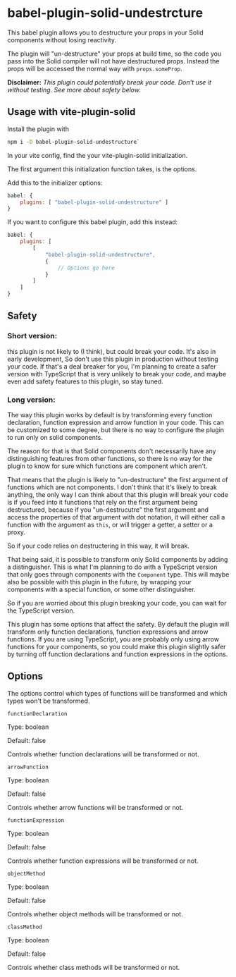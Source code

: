 # babel-plugin-solid-undestrcture

This babel plugin allows you to destructure your props in your Solid components without losing reactivity.

The plugin will "un-destructure" your props at build time, so the code you pass into the Solid compiler will not have destructured props. Instead the props will be accessed the normal way with `props.someProp`.

**Disclaimer:** *This plugin could potentially break your code. Don't use it without testing. See more about safety below.*

## Usage with vite-plugin-solid

Install the plugin with 

```sh
npm i -D babel-plugin-solid-undestructure`
```

In your vite config, find the your vite-plugin-solid initialization.

The first argument this initialization function takes, is the options.

Add this to the initializer options:
```js
babel: {
    plugins: [ "babel-plugin-solid-undestructure" ]
}
```

If you want to configure this babel plugin, add this instead:
```js
babel: {
    plugins: [
        [
            "babel-plugin-solid-undestructure", 
            { 
                // Options go here
            }
        ]
    ]
}
```


## Safety

### Short version: ###
this plugin is not likely to (I think), but could break your code. It's also in early development, So don't use this plugin in production without testing your code. If that's a deal breaker for you, I'm planning to create a safer version with TypeScript that is very unlikely to break your code, and maybe even add safety features to this plugin, so stay tuned.

### Long version: ###
The way this plugin works by default is by transforming every function declaration, function expression and arrow function in your code. This can be customized to some degree, but there is no way to configure the plugin to run only on solid components.

The reason for that is that Solid components don't necessarily have any distinguishing features from other functions, so there is no way for the plugin to know for sure which functions are component which aren't.

That means that the plugin is likely to "un-destructure" the first argument of functions which are not components. I don't think that it's likely to break anything, the only way I can think about that this plugin will break your code is if you feed into it functions that rely on the first argument being destructured, because if you "un-destrucutre" the first argument and access the properties of that argument with dot notation, it will either call a function with the argument as `this`, or will trigger a getter, a setter or a proxy.

So if your code relies on destructering in this way, it will break.

That being said, it is possible to transform only Solid components by adding a distinguisher. This is what I'm planning to do with a TypeScript version that only goes through components with the `Component` type. This will maybe also be possible with this plugin in the future, by wrapping your components with a special function, or some other distinguisher.

So if you are worried about this plugin breaking your code, you can wait for the TypeScript version.

This plugin has some options that affect the safety. By default the plugin will transform only function declarations, function expressions and arrow functions. If you are using TypeScript, you are probably only using arrow functions for your components, so you could make this plugin slightly safer by turning off function declarations and function expressions in the options.

## Options

The options control which types of functions will be transformed and which types won't be transformed.

`functionDeclaration`

Type: boolean

Default: false

Controls whether function declarations will be transformed or not.

`arrowFunction`

Type: boolean

Default: false

Controls whether arrow functions will be transformed or not.

`functionExpression`

Type: boolean

Default: false

Controls whether function expressions will be transformed or not.

`objectMethod`

Type: boolean

Default: false

Controls whether object methods will be transformed or not.

`classMethod`

Type: boolean

Default: false

Controls whether class methods will be transformed or not.
